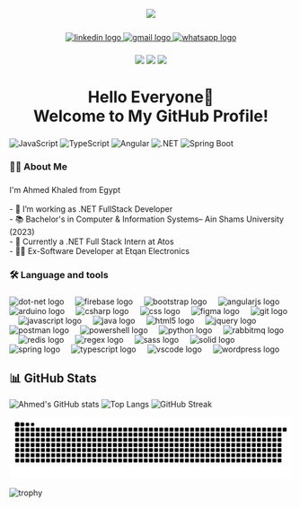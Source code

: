<p align="center">
  <img src="https://media.giphy.com/media/qgQUggAC3Pfv687qPC/giphy.gif" width="500" />
</p>



###

<div align="center">
  <a href="https://www.linkedin.com/in/ahmed-khaled-244b6b281/" target="_blank">
    <img src="https://img.shields.io/static/v1?message=LinkedIn&logo=linkedin&label=&color=0077B5&logoColor=white&labelColor=&style=for-the-badge" height="25" alt="linkedin logo"  />
  </a>
  <a href="mailto:ahmedkhaledabdalla90@gmail.com" target="_blank">
    <img src="https://img.shields.io/static/v1?message=Gmail&logo=gmail&label=&color=D14836&logoColor=white&labelColor=&style=for-the-badge" height="25" alt="gmail logo"  />
  </a>
  <a href="https://wa.me/201118227172" target="_blank">
    <img src="https://img.shields.io/static/v1?message=Whatsapp&logo=whatsapp&label=&color=25D366&logoColor=white&labelColor=&style=for-the-badge" height="25" alt="whatsapp logo"  />
  </a>
</div>

###
<p align="center">
  <img src="https://img.shields.io/github/followers/Ahmedkhaled1010?label=Followers&style=flat" />
  <img src="https://img.shields.io/github/stars/Ahmedkhaled1010?affiliations=OWNER%2CCOLLABORATOR&style=flat" />
  <img src="https://komarev.com/ghpvc/?username=Ahmedkhaled1010&label=Profile%20views&color=0e75b6&style=flat" />
</p>


###

<h1 align="center">Hello Everyone👋<br>Welcome to My GitHub Profile!</h1>

###
![JavaScript](https://img.shields.io/badge/Code-JavaScript-yellow?logo=javascript)
![TypeScript](https://img.shields.io/badge/Code-Typescript-blue?logo=typescript)
![Angular](https://img.shields.io/badge/Framework-Angular-red?logo=angular)
![.NET](https://img.shields.io/badge/Backend-.NET-blueviolet?logo=dotnet)
![Spring Boot](https://img.shields.io/badge/Backend-SpringBoot-green?logo=springboot)


<h3 align="left">👩‍💻  About Me</h3>

###

<p align="left">I'm Ahmed Khaled from Egypt<br><br>- 🔭 I’m working as .NET FullStack Developer<br>- 📚  Bachelor's in Computer & Information Systems– Ain Shams University (2023)  <br>- 💼 Currently a .NET Full Stack Intern at Atos<br>- 👨‍💻 Ex-Software Developer at Etqan Electronics</p>

###

<h3 align="left">🛠 Language and tools</h3>

###

<div align="left">
  <img src="https://skillicons.dev/icons?i=dotnet" height="40" alt="dot-net logo"  />
  <img width="12" />
  <img src="https://skillicons.dev/icons?i=firebase" height="40" alt="firebase logo"  />
  <img width="12" />
  <img src="https://skillicons.dev/icons?i=bootstrap" height="40" alt="bootstrap logo"  />
  <img width="12" />
  <img src="https://skillicons.dev/icons?i=angular" height="40" alt="angularjs logo"  />
  <img width="12" />
  <img src="https://skillicons.dev/icons?i=arduino" height="40" alt="arduino logo"  />
  <img width="12" />
  <img src="https://skillicons.dev/icons?i=cs" height="40" alt="csharp logo"  />
  <img width="12" />
  <img src="https://skillicons.dev/icons?i=css" height="40" alt="css logo"  />
  <img width="12" />
  <img src="https://skillicons.dev/icons?i=figma" height="40" alt="figma logo"  />
  <img width="12" />
  <img src="https://skillicons.dev/icons?i=git" height="40" alt="git logo"  />
  <img width="12" />
  <img src="https://skillicons.dev/icons?i=js" height="40" alt="javascript logo"  />
  <img width="12" />
  <img src="https://skillicons.dev/icons?i=java" height="40" alt="java logo"  />
  <img width="12" />
  <img src="https://skillicons.dev/icons?i=html" height="40" alt="html5 logo"  />
  <img width="12" />
  <img src="https://skillicons.dev/icons?i=jquery" height="40" alt="jquery logo"  />
  <img width="12" />
  <img src="https://skillicons.dev/icons?i=postman" height="40" alt="postman logo"  />
  <img width="12" />
  <img src="https://skillicons.dev/icons?i=powershell" height="40" alt="powershell logo"  />
  <img width="12" />
  <img src="https://skillicons.dev/icons?i=py" height="40" alt="python logo"  />
  <img width="12" />
  <img src="https://skillicons.dev/icons?i=rabbitmq" height="40" alt="rabbitmq logo"  />
  <img width="12" />
  <img src="https://skillicons.dev/icons?i=redis" height="40" alt="redis logo"  />
  <img width="12" />
  <img src="https://skillicons.dev/icons?i=regex" height="40" alt="regex logo"  />
  <img width="12" />
  <img src="https://skillicons.dev/icons?i=sass" height="40" alt="sass logo"  />
  <img width="12" />
  <img src="https://skillicons.dev/icons?i=solidjs" height="40" alt="solid logo"  />
  <img width="12" />
  <img src="https://skillicons.dev/icons?i=spring" height="40" alt="spring logo"  />
  <img width="12" />
  <img src="https://skillicons.dev/icons?i=ts" height="40" alt="typescript logo"  />
  <img width="12" />
  <img src="https://skillicons.dev/icons?i=vscode" height="40" alt="vscode logo"  />
  <img width="12" />
  <img src="https://skillicons.dev/icons?i=wordpress" height="40" alt="wordpress logo"  />
</div>

## 📊 GitHub Stats
![Ahmed's GitHub stats](https://github-readme-stats.vercel.app/api?username=Ahmedkhaled1010&show_icons=true&theme=radical)
![Top Langs](https://github-readme-stats.vercel.app/api/top-langs/?username=Ahmedkhaled1010&layout=compact&theme=radical)
![GitHub Streak](https://github-readme-streak-stats.herokuapp.com/?user=Ahmedkhaled1010&theme=radical)

![snake animation](https://raw.githubusercontent.com/ahmedkhaled1010/ahmedkhaled1010/output/github-contribution-grid-snake.svg)

![trophy](https://github-profile-trophy.vercel.app/?username=Ahmedkhaled1010&theme=radical&row=1&column=6)
